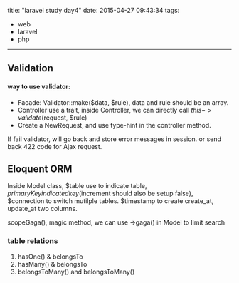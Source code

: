 title: "laravel study day4"
date: 2015-04-27 09:43:34
tags:
- web
- laravel
- php
---

## Validation

#### way to use validator:
- Facade: Validator::make($data, $rule), data and rule should be an array.
- Controller use a trait, inside Controller, we can directly call $this->validate($request, $rule)
- Create a NewRequest, and use type-hint in the controller method.

If fail validator, will go back and store error messages in session. or send back 422 code for Ajax request.

## Eloquent ORM

Inside Model class, $table use to indicate table, $primaryKey indicated key($increment should also be setup false), $connection to switch mutilple tables. $timestamp to create create_at, update_at two columns.

scopeGaga(), magic method, we can use ->gaga() in Model to limit search

### table relations
1. hasOne() & belongsTo
2. hasMany() & belongsTo
3. belongsToMany() and belongsToMany()

